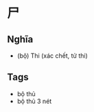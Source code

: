 # 尸

## Nghĩa
* (bộ) Thi (xác chết, tử thi)

## Tags
* bộ thủ
* bộ thủ 3 nét

<script>window.HANZI_FIELD='尸';</script>
